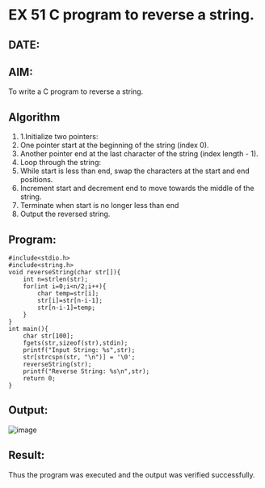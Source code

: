 # EX 51 C program to reverse a string.
## DATE:
## AIM:
To write a C program to reverse a string.

## Algorithm
1. 1.Initialize two pointers:
2. One pointer start at the beginning of the string (index 0).
3. Another pointer end at the last character of the string (index length - 1).
4. Loop through the string:
5. While start is less than end, swap the characters at the start and end positions.
6. Increment start and decrement end to move towards the middle of the string.
7. Terminate when start is no longer less than end
8. Output the reversed string.

## Program:
```
#include<stdio.h>
#include<string.h>
void reverseString(char str[]){
    int n=strlen(str);
    for(int i=0;i<n/2;i++){
        char temp=str[i];
        str[i]=str[n-i-1];
        str[n-i-1]=temp;
    }
}
int main(){
    char str[100];
    fgets(str,sizeof(str),stdin);
    printf("Input String: %s",str);
    str[strcspn(str, "\n")] = '\0';
    reverseString(str);
    printf("Reverse String: %s\n",str);
    return 0;
}
```

## Output:
![image](https://github.com/user-attachments/assets/0ae1b183-e62e-47eb-9b8a-e9d8e6e2499e)

## Result:
Thus the program was executed and the output was verified successfully.
